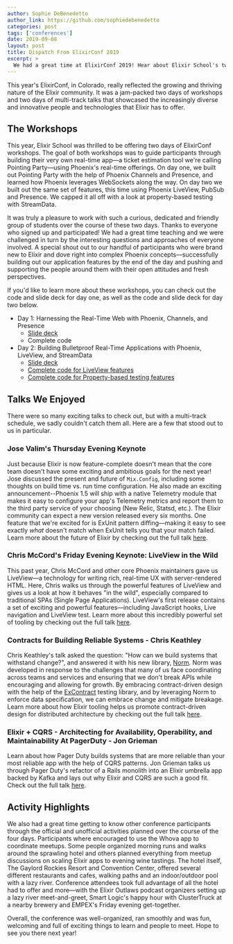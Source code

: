 ```yaml
---
author: Sophie DeBenedetto
author_link: https://github.com/sophiedebenedetto
categories: post
tags: ['conferences']
date: 2019-09-08
layout: post
title: Dispatch From ElixirConf 2019
excerpt: >
  We had a great time at ElixirConf 2019! Hear about Elixir School's two workshops, along with the highlight talks and activities that we enjoyed this year.
---
```


This year's ElixirConf, in Colorado, really reflected the growing and thriving nature of the Elixir community. It was a jam-packed two days of workshops and two days of multi-track talks that showcased the increasingly diverse and innovative people and technologies that Elixir has to offer.

## The Workshops

This year, Elixir School was thrilled to be offering two days of ElixirConf workshops. The goal of both workshops was to guide participants through building their very own real-time app––a ticket estimation tool we're calling Pointing Party––using Phoenix's real-time offerings. On day one, we built out Pointing Party with the help of Phoenix Channels and Presence, and learned how Phoenix leverages WebSockets along the way. On day two we built out the same set of features, this time using Phoenix LiveView, PubSub and Presence. We capped it all off with a look at property-based testing with StreamData.

It was truly a pleasure to work with such a curious, dedicated and friendly group of students over the course of these two days. Thanks to everyone who signed up and participated! We had a great time teaching and we were challenged in turn by the interesting questions and approaches of everyone involved. A special shout out to our handful of participants who were brand new to Elixir and dove right into complex Phoenix concepts––successfully building out our application features by the end of the day and pushing and supporting the people around them with their open attitudes and fresh perspectives.

If you'd like to learn more about these workshops, you can check out the code and slide deck for day one, as well as the code and slide deck for day two below.

* Day 1: Harnessing the Real-Time Web with Phoenix, Channels, and Presence
  * [Slide deck](https://speakerdeck.com/sophiedebenedetto/harnessing-the-real-time-web-with-phoenix-channels-plus-presence)
  * Complete code
* Day 2: Building Bulletproof Real-Time Applications with Phoenix, LiveView, and StreamData
  * [Slide deck](https://speakerdeck.com/sophiedebenedetto/building-bulletproof-real-time-apps-with-phoenix-liveview-plus-stream-data)
  * [Complete code for LiveView features](https://github.com/elixirschool/pointing-party/tree/live-view-js-hooks)
  * [Complete code for Property-based testing features](https://github.com/elixirschool/pointing-party/tree/test-vote-calculation-with-stream-data)


## Talks We Enjoyed

There were so many exciting talks to check out, but with a multi-track schedule, we sadly couldn't catch them all. Here are a few that stood out to us in particular.

### Jose Valim's Thursday Evening Keynote

Just because Elixir is now feature-complete doesn't mean that the core team doesn't have some exciting and ambitious goals for the next year! Jose discussed the present and future of `Mix.Config`, including some thoughts on build time vs. run time configuration. He also made an exciting announcement--Phoenix 1.5 will ship with a native Telemetry module that makes it easy to configure your app's Telemetry metrics and report them to the third party service of your choosing (New Relic, Statsd, etc.). The Elixir community can expect a new version released every six months. One feature that we're excited for is ExUnit pattern diffing––making it easy to see exactly *what* doesn't match when ExUnit tells you that your match failed. Learn more about the future of Elixir by checking out the full talk [here](https://www.youtube.com/watch?v=oUZC1s1N42Q).

### Chris McCord's Friday Evening Keynote: LiveView in the Wild

This past year, Chris McCord and other core Phoenix maintainers gave us LiveView––a technology for writing rich, real-time UX with server-rendered HTML. Here, Chris walks us through the powerful features of LiveView and gives us a look at how it behaves "in the wild", especially compared to traditional SPAs (Single Page Applications). LiveView's first release contains a set of exciting and powerful features––including JavaScript hooks, Live navigation and LiveView test. Learn more about this incredibly powerful set of tooling by checking out the full talk [here](https://www.youtube.com/watch?v=XhNv1ikZNLs).  

### Contracts for Building Reliable Systems - Chris Keathley

Chris Keathley's talk asked the question: "How can we build systems that withstand change?", and answered it with his new library, [Norm](https://github.com/keathley/norm). Norm was developed in response to the challenges that many of us face coordinating across teams and services and ensuring that we don't break APIs while encouraging and allowing for growth. By embracing contract-driven design with the help of the [ExContract](https://hexdocs.pm/ex_contract/readme.html) testing library, and by leveraging Norm to enforce data specification, we can embrace change and mitigate breakage. Learn more about how Elixir tooling helps us promote contract-driven design for distributed architecture by checking out the full talk [here](https://www.youtube.com/watch?v=tpo3JUyVIjQ).

### Elixir + CQRS - Architecting for Availability, Operability, and Maintainability At PagerDuty - Jon Grieman

Learn about how Pager Duty builds systems that are more reliable than your most reliable app with the help of CQRS patterns. Jon Grieman talks us through Pager Duty's refactor of a Rails monolith into an Elixir umbrella app backed by Kafka and lays out why Elixir and CQRS are such a good fit. Check out the full talk [here](https://www.youtube.com/watch?v=-d2NPc8cEnw).


## Activity Highlights

We also had a great time getting to know other conference participants through the official and unofficial activities planned over the course of the four days. Participants where encouraged to use the Whova app to coordinate meetups. Some people organized morning runs and walks around the sprawling hotel and others planned everything from meetup discussions on scaling Elixir apps to evening wine tastings. The hotel itself, The Gaylord Rockies Resort and Convention Center, offered several different restaurants and cafes, walking paths and an indoor/outdoor pool with a lazy river. Conference attendees took full advantage of all the hotel had to offer and more––with the Elixir Outlaws podcast organizers setting up a lazy river meet-and-greet, Smart Logic's happy hour with ClusterTruck at a nearby brewery and EMPEX's Friday evening get-together.

Overall, the conference was well-organized, ran smoothly and was fun, welcoming and full of exciting things to learn and people to meet. Hope to see you there next year!
